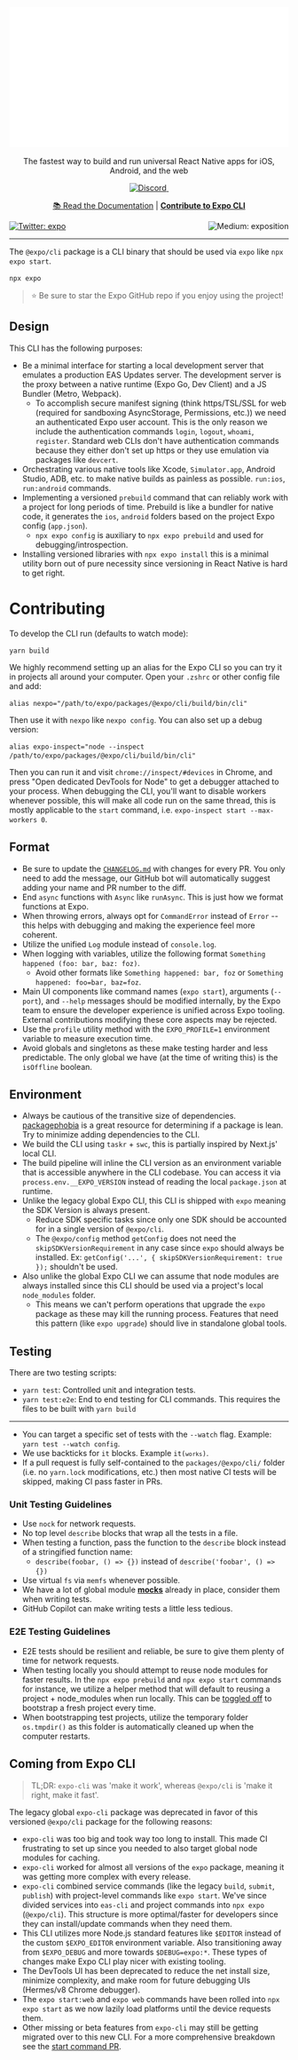 <!-- Title -->

<p align="center">
  <a href="https://expo.dev/">
    <img alt="Expo CLI" src="../../../.github/resources/cli-banner.svg">
  </a>
</p>

<p align="center">The fastest way to build and run universal React Native apps for iOS, Android, and the web</p>

<p align="center">

  <a aria-label="Join the Expo Discord" href="https://discord.gg/4gtbPAdpaE" target="_blank">
    <img alt="Discord" src="https://img.shields.io/discord/695411232856997968.svg?style=flat-square&labelColor=000000&color=000000&logo=discord&logoColor=FFFFFF&label=" />
  </a>
  <a aria-label="Browse the Expo forums" href="https://forums.expo.dev" target="_blank">
    <img alt="" src="https://img.shields.io/badge/Ask%20Questions%20-000.svg?style=flat-square&logo=discourse&logoWidth=15&labelColor=000000&color=000000">
  </a>

</p>

<p align="center">
  <a aria-label="expo documentation" href="https://docs.expo.dev/workflow/expo-cli/">📚 Read the Documentation</a>
  |
  <a aria-label="Contribute to Expo CLI" href="#contributing"><b>Contribute to Expo CLI</b></a>
</p>

<p>
  <a aria-label="Follow @expo on Twitter" href="https://twitter.com/intent/follow?screen_name=expo" target="_blank">
    <img  alt="Twitter: expo" src="https://img.shields.io/twitter/follow/expo.svg?style=flat-square&label=Follow%20%40expo&logo=TWITTER&logoColor=FFFFFF&labelColor=00aced&logoWidth=15&color=lightgray" target="_blank" />
  </a>
  <a aria-label="Follow Expo on Medium" href="https://blog.expo.dev">
    <img align="right" alt="Medium: exposition" src="https://img.shields.io/badge/Learn%20more%20on%20our%20blog-lightgray.svg?style=flat-square" target="_blank" />
  </a>
</p>

---

The `@expo/cli` package is a CLI binary that should be used via `expo` like `npx expo start`.

```
npx expo
```

> ⭐️ Be sure to star the Expo GitHub repo if you enjoy using the project!

## Design

This CLI has the following purposes:

- Be a minimal interface for starting a local development server that emulates a production EAS Updates server. The development server is the proxy between a native runtime (Expo Go, Dev Client) and a JS Bundler (Metro, Webpack).
  - To accomplish secure manifest signing (think https/TSL/SSL for web (required for sandboxing AsyncStorage, Permissions, etc.)) we need an authenticated Expo user account. This is the only reason we include the authentication commands `login`, `logout`, `whoami`, `register`. Standard web CLIs don't have authentication commands because they either don't set up https or they use emulation via packages like `devcert`.
- Orchestrating various native tools like Xcode, `Simulator.app`, Android Studio, ADB, etc. to make native builds as painless as possible. `run:ios`, `run:android` commands.
- Implementing a versioned `prebuild` command that can reliably work with a project for long periods of time. Prebuild is like a bundler for native code, it generates the `ios`, `android` folders based on the project Expo config (`app.json`).
  - `npx expo config` is auxiliary to `npx expo prebuild` and used for debugging/introspection.
- Installing versioned libraries with `npx expo install` this is a minimal utility born out of pure necessity since versioning in React Native is hard to get right.

# Contributing

To develop the CLI run (defaults to watch mode):

```
yarn build
```

We highly recommend setting up an alias for the Expo CLI so you can try it in projects all around your computer. Open your `.zshrc` or other config file and add:

```
alias nexpo="/path/to/expo/packages/@expo/cli/build/bin/cli"
```

Then use it with `nexpo` like `nexpo config`. You can also set up a debug version:

```
alias expo-inspect="node --inspect /path/to/expo/packages/@expo/cli/build/bin/cli"
```

Then you can run it and visit `chrome://inspect/#devices` in Chrome, and press "Open dedicated DevTools for Node" to get a debugger attached to your process. When debugging the CLI, you'll want to disable workers whenever possible, this will make all code run on the same thread, this is mostly applicable to the `start` command, i.e. `expo-inspect start --max-workers 0`.

## Format

- Be sure to update the [`CHANGELOG.md`](./CHANGELOG.md) with changes for every PR. You only need to add the message, our GitHub bot will automatically suggest adding your name and PR number to the diff.
- End `async` functions with `Async` like `runAsync`. This is just how we format functions at Expo.
- When throwing errors, always opt for `CommandError` instead of `Error` -- this helps with debugging and making the experience feel more coherent.
- Utilize the unified `Log` module instead of `console.log`.
- When logging with variables, utilize the following format `Something happened (foo: bar, baz: foz)`.
  - Avoid other formats like `Something happened: bar, foz` or `Something happened: foo=bar, baz=foz`.
- Main UI components like command names (`expo start`), arguments (`--port`), and `--help` messages should be modified internally, by the Expo team to ensure the developer experience is unified across Expo tooling. External contributions modifying these core aspects may be rejected.
- Use the `profile` utility method with the `EXPO_PROFILE=1` environment variable to measure execution time.
- Avoid globals and singletons as these make testing harder and less predictable. The only global we have (at the time of writing this) is the `isOffline` boolean.

## Environment

- Always be cautious of the transitive size of dependencies. [packagephobia](https://packagephobia.now.sh/) is a great resource for determining if a package is lean. Try to minimize adding dependencies to the CLI.
- We build the CLI using `taskr` + `swc`, this is partially inspired by Next.js' local CLI.
- The build pipeline will inline the CLI version as an environment variable that is accessible anywhere in the CLI codebase. You can access it via `process.env.__EXPO_VERSION` instead of reading the local `package.json` at runtime.
- Unlike the legacy global Expo CLI, this CLI is shipped with `expo` meaning the SDK Version is always present.
  - Reduce SDK specific tasks since only one SDK should be accounted for in a single version of `@expo/cli`.
  - The `@expo/config` method `getConfig` does not need the `skipSDKVersionRequirement` in any case since `expo` should always be installed. Ex: `getConfig('...', { skipSDKVersionRequirement: true });` shouldn't be used.
- Also unlike the global Expo CLI we can assume that node modules are always installed since this CLI should be used via a project's local `node_modules` folder.
  - This means we can't perform operations that upgrade the `expo` package as these may kill the running process. Features that need this pattern (like `expo upgrade`) should live in standalone global tools.

## Testing

There are two testing scripts:

- `yarn test`: Controlled unit and integration tests.
- `yarn test:e2e`: End to end testing for CLI commands. This requires the files to be built with `yarn build`

---

- You can target a specific set of tests with the `--watch` flag. Example: `yarn test --watch config`.
- We use backticks for `it` blocks. Example <code>it(`works`)</code>.
- If a pull request is fully self-contained to the `packages/@expo/cli/` folder (i.e. no `yarn.lock` modifications, etc.) then most native CI tests will be skipped, making CI pass faster in PRs.

### Unit Testing Guidelines

- Use `nock` for network requests.
- No top level `describe` blocks that wrap all the tests in a file.
- When testing a function, pass the function to the `describe` block instead of a stringified function name:
  - `describe(foobar, () => {})` instead of `describe('foobar', () => {})`
- Use virtual `fs` via `memfs` whenever possible.
- We have a lot of global module [**mocks**](./e2e/setup.ts) already in place, consider them when writing tests.
- GitHub Copilot can make writing tests a little less tedious.

### E2E Testing Guidelines

- E2E tests should be resilient and reliable, be sure to give them plenty of time for network requests.
- When testing locally you should attempt to reuse node modules for faster results. In the `npx expo prebuild` and `npx expo start` commands for instance, we utilize a helper method that will default to reusing a project + node_modules when run locally. This can be [toggled off](https://github.com/expo/expo/blob/11a5a4d27b7e1c8e4d6ddf0401397d789d89f52a/packages/%40expo/cli/e2e/__tests__/utils.ts#L174) to bootstrap a fresh project every time.
- When bootstrapping test projects, utilize the temporary folder `os.tmpdir()` as this folder is automatically cleaned up when the computer restarts.

## Coming from Expo CLI

> TL;DR: `expo-cli` was 'make it work', whereas `@expo/cli` is 'make it right, make it fast'.

The legacy global `expo-cli` package was deprecated in favor of this versioned `@expo/cli` package for the following reasons:

- `expo-cli` was too big and took way too long to install. This made CI frustrating to set up since you needed to also target global node modules for caching.
- `expo-cli` worked for almost all versions of the `expo` package, meaning it was getting more complex with every release.
- `expo-cli` combined service commands (like the legacy `build`, `submit`, `publish`) with project-level commands like `expo start`. We've since divided services into `eas-cli` and project commands into `npx expo` (`@expo/cli`). This structure is more optimal/faster for developers since they can install/update commands when they need them.
- This CLI utilizes more Node.js standard features like `$EDITOR` instead of the custom `$EXPO_EDITOR` environment variable. Also transitioning away from `$EXPO_DEBUG` and more towards `$DEBUG=expo:*`. These types of changes make Expo CLI play nicer with existing tooling.
- The DevTools UI has been deprecated to reduce the net install size, minimize complexity, and make room for future debugging UIs (Hermes/v8 Chrome debugger).
- The `expo start:web` and `expo web` commands have been rolled into `npx expo start` as we now lazily load platforms until the device requests them.
- Other missing or beta features from `expo-cli` may still be getting migrated over to this new CLI. For a more comprehensive breakdown see the [start command PR](https://github.com/expo/expo/pull/16160).
